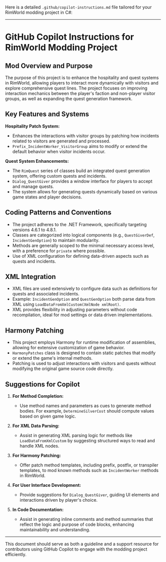 Here is a detailed `.github/copilot-instructions.md` file tailored for your RimWorld modding project in C#:

---

# GitHub Copilot Instructions for RimWorld Modding Project

## Mod Overview and Purpose
The purpose of this project is to enhance the hospitality and quest systems in RimWorld, allowing players to interact more dynamically with visitors and explore comprehensive quest lines. The project focuses on improving interaction mechanics between the player's faction and non-player visitor groups, as well as expanding the quest generation framework.

## Key Features and Systems

**Hospitality Patch System:**
- Enhances the interactions with visitor groups by patching how incidents related to visitors are generated and processed.
- `Prefix_IncidentWorker_VisitorGroup` aims to modify or extend the default behavior when visitor incidents occur.

**Quest System Enhancements:**
- The `RimQuest` series of classes build an integrated quest generation system, offering custom quests and incidents.
- `Dialog_QuestGiver` provides a window interface for players to accept and manage quests.
- The system allows for generating quests dynamically based on various game states and player decisions.

## Coding Patterns and Conventions

- The project adheres to the .NET Framework, specifically targeting versions 4.6.1 to 4.8.1.
- Classes are categorized into logical components (e.g., `QuestGiverDef`, `IncidentGenOption`) to maintain modularity.
- Methods are generally scoped to the minimal necessary access level, with a preference for `private` where possible.
- Use of XML configuration for defining data-driven aspects such as quests and incidents.

## XML Integration

- XML files are used extensively to configure data such as definitions for quests and associated incidents.
- Example: `IncidentGenOption` and `QuestGenOption` both parse data from XML using `LoadDataFromXmlCustom(XmlNode xmlRoot)`.
- XML provides flexibility in adjusting parameters without code recompilation, ideal for mod settings or data driven implementations.

## Harmony Patching

- This project employs Harmony for runtime modification of assemblies, allowing for extensive customization of game behavior.
- `HarmonyPatches` class is designed to contain static patches that modify or extend the game's internal methods.
- Patching is used to adjust interactions with visitors and quests without modifying the original game source code directly.

## Suggestions for Copilot

1. **For Method Completion:**
   - Use method names and parameters as cues to generate method bodies. For example, `DetermineSilverCost` should compute values based on given game logic.

2. **For XML Data Parsing:**
   - Assist in generating XML parsing logic for methods like `LoadDataFromXmlCustom` by suggesting structured ways to read and handle XML nodes.

3. **For Harmony Patching:**
   - Offer patch method templates, including prefix, postfix, or transpiler templates, to mod known methods such as `IncidentWorker` methods in RimWorld.

4. **For User Interface Development:**
   - Provide suggestions for `Dialog_QuestGiver`, guiding UI elements and interactions driven by player's choice.

5. **In Code Documentation:**
   - Assist in generating inline comments and method summaries that reflect the logic and purpose of code blocks, enhancing maintainability and understanding.

---

This document should serve as both a guideline and a support resource for contributors using GitHub Copilot to engage with the modding project efficiently.
